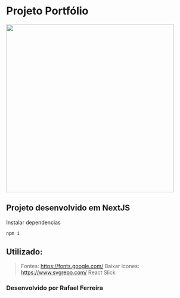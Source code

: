 # Projeto Portfólio

<img height="450" src="https://rafaelferreira99.vercel.app/_next/image?url=%2F_next%2Fstatic%2Fmedia%2Fthumb_port.1a68dbf0.png&w=3840&q=75" />

## Projeto desenvolvido em NextJS
Instalar dependencias
```bash
npm i
```

## Utilizado:
> Fontes: https://fonts.google.com/
> Baixar icones: https://www.svgrepo.com/
> React Slick


### Desenvolvido por Rafael Ferreira
